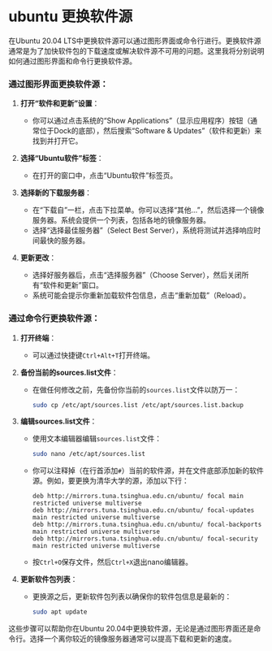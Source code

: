 # ubuntu 更换软件源

在Ubuntu 20.04 LTS中更换软件源可以通过图形界面或命令行进行。更换软件源通常是为了加快软件包的下载速度或解决软件源不可用的问题。这里我将分别说明如何通过图形界面和命令行更换软件源。

### 通过图形界面更换软件源：

1. **打开“软件和更新”设置**：
   - 你可以通过点击系统的“Show Applications”（显示应用程序）按钮（通常位于Dock的底部），然后搜索“Software & Updates”（软件和更新）来找到并打开它。

2. **选择“Ubuntu软件”标签**：
   - 在打开的窗口中，点击“Ubuntu软件”标签页。

3. **选择新的下载服务器**：
   - 在“下载自”一栏，点击下拉菜单。你可以选择“其他...”，然后选择一个镜像服务器。系统会提供一个列表，包括各地的镜像服务器。
   - 选择“选择最佳服务器”（Select Best Server），系统将测试并选择响应时间最快的服务器。

4. **更新更改**：
   - 选择好服务器后，点击“选择服务器”（Choose Server），然后关闭所有“软件和更新”窗口。
   - 系统可能会提示你重新加载软件包信息，点击“重新加载”（Reload）。

### 通过命令行更换软件源：

1. **打开终端**：
   - 可以通过快捷键`Ctrl+Alt+T`打开终端。

2. **备份当前的sources.list文件**：
   - 在做任何修改之前，先备份你当前的`sources.list`文件以防万一：
     ```bash
     sudo cp /etc/apt/sources.list /etc/apt/sources.list.backup
     ```

3. **编辑sources.list文件**：
   - 使用文本编辑器编辑`sources.list`文件：
     ```bash
     sudo nano /etc/apt/sources.list
     ```
   - 你可以注释掉（在行首添加`#`）当前的软件源，并在文件底部添加新的软件源。例如，要更换为清华大学的源，添加以下行：
     ```
     deb http://mirrors.tuna.tsinghua.edu.cn/ubuntu/ focal main restricted universe multiverse
     deb http://mirrors.tuna.tsinghua.edu.cn/ubuntu/ focal-updates main restricted universe multiverse
     deb http://mirrors.tuna.tsinghua.edu.cn/ubuntu/ focal-backports main restricted universe multiverse
     deb http://mirrors.tuna.tsinghua.edu.cn/ubuntu/ focal-security main restricted universe multiverse
     ```
   - 按`Ctrl+O`保存文件，然后`Ctrl+X`退出nano编辑器。

4. **更新软件包列表**：
   - 更换源之后，更新软件包列表以确保你的软件包信息是最新的：
     ```bash
     sudo apt update
     ```

这些步骤可以帮助你在Ubuntu 20.04中更换软件源，无论是通过图形界面还是命令行。选择一个离你较近的镜像服务器通常可以提高下载和更新的速度。